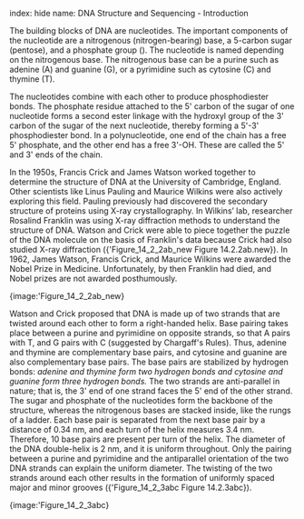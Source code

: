 index: hide
name: DNA Structure and Sequencing - Introduction

The building blocks of DNA are nucleotides. The important components of the nucleotide are a nitrogenous (nitrogen-bearing) base, a 5-carbon sugar (pentose), and a phosphate group (). The nucleotide is named depending on the nitrogenous base. The nitrogenous base can be a purine such as adenine (A) and guanine (G), or a pyrimidine such as cytosine (C) and thymine (T).

The nucleotides combine with each other to produce phosphodiester bonds. The phosphate residue attached to the 5' carbon of the sugar of one nucleotide forms a second ester linkage with the hydroxyl group of the 3' carbon of the sugar of the next nucleotide, thereby forming a 5'-3' phosphodiester bond. In a polynucleotide, one end of the chain has a free 5' phosphate, and the other end has a free 3'-OH. These are called the 5' and 3' ends of the chain.

In the 1950s, Francis Crick and James Watson worked together to determine the structure of DNA at the University of Cambridge, England. Other scientists like Linus Pauling and Maurice Wilkins were also actively exploring this field. Pauling previously had discovered the secondary structure of proteins using X-ray crystallography. In Wilkins’ lab, researcher Rosalind Franklin was using X-ray diffraction methods to understand the structure of DNA. Watson and Crick were able to piece together the puzzle of the DNA molecule on the basis of Franklin's data because Crick had also studied X-ray diffraction ({'Figure_14_2_2ab_new Figure 14.2.2ab.new}). In 1962, James Watson, Francis Crick, and Maurice Wilkins were awarded the Nobel Prize in Medicine. Unfortunately, by then Franklin had died, and Nobel prizes are not awarded posthumously.


{image:'Figure_14_2_2ab_new}
        

Watson and Crick proposed that DNA is made up of two strands that are twisted around each other to form a right-handed helix. Base pairing takes place between a purine and pyrimidine on opposite strands, so that A pairs with T, and G pairs with C (suggested by Chargaff's Rules). Thus, adenine and thymine are complementary base pairs, and cytosine and guanine are also complementary base pairs. The base pairs are stabilized by hydrogen bonds:  *adenine and thymine form two hydrogen bonds and cytosine and guanine form three hydrogen bonds.* The two strands are anti-parallel in nature; that is, the 3' end of one strand faces the 5' end of the other strand. The sugar and phosphate of the nucleotides form the backbone of the structure, whereas the nitrogenous bases are stacked inside, like the rungs of a ladder. Each base pair is separated from the next base pair by a distance of 0.34 nm, and each turn of the helix measures 3.4 nm. Therefore, 10 base pairs are present per turn of the helix. The diameter of the DNA double-helix is 2 nm, and it is uniform throughout. Only the pairing between a purine and pyrimidine and the antiparallel orientation of the two DNA strands can explain the uniform diameter. The twisting of the two strands around each other results in the formation of uniformly spaced major and minor grooves ({'Figure_14_2_3abc Figure 14.2.3abc}).


{image:'Figure_14_2_3abc}
        

